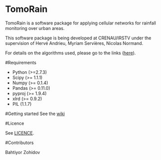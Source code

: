 # TomoRain

TomoRain is a software package for applying cellular networks for rainfall monitoring over urban areas.

This software package is being developed at CRENAU/IRSTV under the supervision of Hervé Andrieu, Myriam Servières, Nicolas Normand.

For details on the algorithms used, please go to the links ([here][1]).

#Requirements

- Python (>=2.7.3)
- Scipy  (>= 1.1.1)
- Numpy  (>= 0.1.4)
- Pandas (>= 0.11.0)
- pyproj (>= 1.9.4)
- xlrd   (>= 0.9.2)
- PIL    (1.1.7)

#Getting started
See the [wiki][2]

#Licence

See [LICENCE][3].

#Contributors

Bahtiyor Zohidov

[1]: http://adsabs.harvard.edu/abs/2014EGUGA..1611911Z
[2]: https://github.com/bzohidov/TomoRain/wiki
[3]: https://github.com/bzohidov/TomoRain/blob/master/LICENCE
